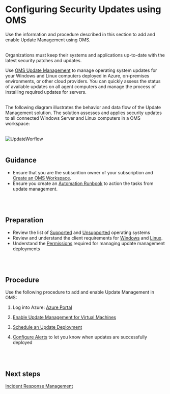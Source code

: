 # Configuring Security Updates using OMS
Use the information and procedure described in this section to add and enable Update Management using OMS.
<br />
<br />

Organizations must keep their systems and applications up-to-date with the latest security patches and updates. 

Use [OMS Update Management](https://docs.microsoft.com/en-us/azure/automation/automation-update-management) to manage operating system updates for your Windows and Linux computers deployed in Azure, on-premises environments, or other cloud providers. You can quickly assess the status of available updates on all agent computers and manage the process of installing required updates for servers.
<br />
<br />

The following diagram illustrates the behavior and data flow of the Update Management solution. The solution assesses and applies security updates to all connected Windows Server and Linux computers in a OMS workspace:
<br />
<br />

![UpdateWorflow](https://github.com/alvarovitta/Azure-Security/blob/master/images/update-mgmt-updateworkflow.png)
<br />
<br />

## Guidance
  - Ensure that you are the subscrition owner of your subscription and [Create an OMS Workspace](https://docs.microsoft.com/en-us/azure/log-analytics/log-analytics-quick-create-workspace).  
  - Ensure you create an [Automation Runbook](https://docs.microsoft.com/en-us/azure/automation/automation-quickstart-create-account) to action the tasks from update management.
<br />
<br />

## Preparation
  - Review the list of [Supported](https://docs.microsoft.com/en-us/azure/automation/automation-update-management#supported-client-types) and [Unsupported](https://docs.microsoft.com/en-us/azure/automation/automation-update-management#unsupported-client-types) operating systems
  - Review and understand the client requirements for [Windows](https://docs.microsoft.com/en-us/azure/automation/automation-update-management#windows) and [Linux](https://docs.microsoft.com/en-us/azure/automation/automation-update-management#linux).
  - Understand the [Permissions](https://docs.microsoft.com/en-us/azure/automation/automation-role-based-access-control#update-management) required for managing update management deployments
<br />
<br /> 

## Procedure
Use the following procedure to add and enable Update Management in OMS:

 1. Log into Azure:
   [Azure Portal](https://portal.azure.com/)
 
 2. [Enable Update Management for Virtual Machines](https://docs.microsoft.com/en-us/azure/automation/manage-update-multi#enable-update-management-for-azure-virtual-machines)
     
 3. [Schedule an Update Deployment](https://docs.microsoft.com/en-us/azure/automation/automation-tutorial-update-management#schedule-an-update-deployment)
 
 4. [Configure Alerts](https://docs.microsoft.com/en-us/azure/automation/automation-tutorial-update-management#configure-alerting) to let you know when updates are successfully deployed
<br />
<br />

## Next steps
[Incident Response Management](https://github.com/nmcgregor/Azure-Security/blob/master/4.6-Incident-Response-Management.md)
